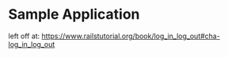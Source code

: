 # Sample Application

left off at:
https://www.railstutorial.org/book/log_in_log_out#cha-log_in_log_out
